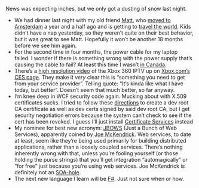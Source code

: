 News was expecting inches, but we only got a dusting of snow last night.

-   We had dinner last night with my old friend
    [Matt](http://technovangelist.com), who [moved to
    Amsterdam](http://technovangelist.com/archive/2005/08/11/14.aspx) a
    year and a half ago and is getting to [travel the
    world](http://technovangelist.com/archive/2006/10/30/Visited-Countries-Getting-Redder.aspx).
    Kids didn’t have a nap yesterday, so they weren’t quite on their
    best behavior, but it was great to see Matt. Hopefully it won’t be
    another 18 months before we see him again.
-   For the second time in four months, the power cable for my laptop
    failed. I wonder if there is something wrong with the power supply
    that’s causing the cable to fail? At least this time I wasn’t [in
    Canada](http://devhawk.net/2006/09/20/hard-on-hardware/).
-   There’s a [high resolution
    video](http://www.xbox.com/NR/rdonlyres/BF491CFF-8B54-4314-9553-FD16F8F8E7B5/0/vidIPTV_InterviewHi.asx)
    of the Xbox 360 IPTV up on [Xbox.com’s CES
    page](http://www.xbox.com/en-US/community/events/ces2007). They make
    it *very* clear this is “something you need to get from your service
    provider”. Telling quote: “It’s kinda like what I have today, but
    better”. Doesn’t seem that much better, so far anyway.
-   I’m knee deep in WCF security code again. Mucking about with X.509
    certificates sucks. I tried to follow these
    [directions](http://msdn2.microsoft.com/en-us/library/ms733813.aspx)
    to create a dev root CA certificate as well as dev certs signed by
    said dev root CA, but I get security negotiation errors because the
    system can’t check to see if the cert has been revoked. I guess I’ll
    just install [Certificate
    Services](http://msdn2.microsoft.com/en-us/library/aa376539.aspx)
    instead
-   My nominee for best new acronym:
    [JBOWS](http://blogs.zdnet.com/service-oriented/?p=790) (Just a
    Bunch of Web Services), apparently coined by [Joe
    McKendrick](http://blogs.zdnet.com/service-oriented). Web services,
    to date at least, seem like they’re being used primarily for
    building distributed applications, rather than a loosely coupled
    services. There’s nothing inherently wrong with that, unless you’re
    fooling yourself (or those holding the purse strings) that you’ll
    get integration “automagically” or “for free” just because you’re
    using web services. Joe McKendrick is definitely not an
    [SOA-hole](http://halfmybrain.spaces.live.com/Blog/cns!DF6CA820250998D2!271.entry).
-   The next new language I learn will be
    [F\#](http://research.microsoft.com/fsharp/fsharp.aspx). Just not
    sure when or how.

